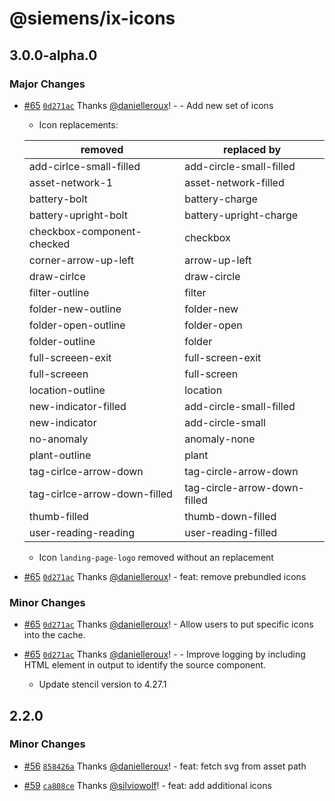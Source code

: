 # @siemens/ix-icons

## 3.0.0-alpha.0

### Major Changes

- [#65](https://github.com/siemens/ix-icons/pull/65) [`0d271ac`](https://github.com/siemens/ix-icons/commit/0d271ac1791b007520cd00698ce2082a46a3f07d) Thanks [@danielleroux](https://github.com/danielleroux)! - - Add new set of icons

  - Icon replacements:

  | removed                      | replaced by                  |
  | ---------------------------- | ---------------------------- |
  | add-cirlce-small-filled      | add-circle-small-filled      |
  | asset-network-1              | asset-network-filled         |
  | battery-bolt                 | battery-charge               |
  | battery-upright-bolt         | battery-upright-charge       |
  | checkbox-component-checked   | checkbox                     |
  | corner-arrow-up-left         | arrow-up-left                |
  | draw-cirlce                  | draw-circle                  |
  | filter-outline               | filter                       |
  | folder-new-outline           | folder-new                   |
  | folder-open-outline          | folder-open                  |
  | folder-outline               | folder                       |
  | full-screeen-exit            | full-screen-exit             |
  | full-screeen                 | full-screen                  |
  | location-outline             | location                     |
  | new-indicator-filled         | add-circle-small-filled      |
  | new-indicator                | add-circle-small             |
  | no-anomaly                   | anomaly-none                 |
  | plant-outline                | plant                        |
  | tag-cirlce-arrow-down        | tag-circle-arrow-down        |
  | tag-cirlce-arrow-down-filled | tag-circle-arrow-down-filled |
  | thumb-filled                 | thumb-down-filled            |
  | user-reading-reading         | user-reading-filled          |

  - Icon `landing-page-logo` removed without an replacement

- [#65](https://github.com/siemens/ix-icons/pull/65) [`0d271ac`](https://github.com/siemens/ix-icons/commit/0d271ac1791b007520cd00698ce2082a46a3f07d) Thanks [@danielleroux](https://github.com/danielleroux)! - feat: remove prebundled icons

### Minor Changes

- [#65](https://github.com/siemens/ix-icons/pull/65) [`0d271ac`](https://github.com/siemens/ix-icons/commit/0d271ac1791b007520cd00698ce2082a46a3f07d) Thanks [@danielleroux](https://github.com/danielleroux)! - Allow users to put specific icons into the cache.

- [#65](https://github.com/siemens/ix-icons/pull/65) [`0d271ac`](https://github.com/siemens/ix-icons/commit/0d271ac1791b007520cd00698ce2082a46a3f07d) Thanks [@danielleroux](https://github.com/danielleroux)! - - Improve logging by including HTML element in output to identify the source component.
  - Update stencil version to 4.27.1

## 2.2.0

### Minor Changes

- [#56](https://github.com/siemens/ix-icons/pull/56) [`858426a`](https://github.com/siemens/ix-icons/commit/858426a71e0c50acf700c59a1aff70f63b0ac2fd) Thanks [@danielleroux](https://github.com/danielleroux)! - feat: fetch svg from asset path

- [#59](https://github.com/siemens/ix-icons/pull/59) [`ca808ce`](https://github.com/siemens/ix-icons/commit/ca808ce7d5239c5e9db9a2e9e760276004e6ccc1) Thanks [@silviowolf](https://github.com/silviowolf)! - feat: add additional icons
